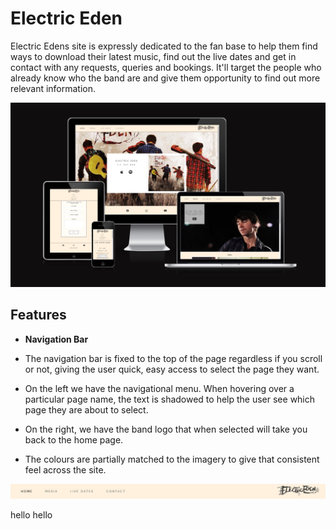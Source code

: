# Electric Eden
Electric Edens site is expressly dedicated to the fan base to help them find ways to download their latest music, find out the live dates and get in contact with any requests, queries and bookings. It'll target the people who already know who the band are and give them opportunity to find out more relevant information. 


![responsive mockup](https://github.com/pjrclarke/electricedenPP1/blob/main/assets/images/electric_eden_readme1.jpg)

## Features


-  __Navigation Bar__
 
 
- The navigation bar is fixed to the top of the page regardless if you scroll or not, giving the user quick, easy access to select the page they want. 
- On the left we have the navigational menu. When hovering over a particular page name, the text is shadowed to help the user see which page they are about to select. 
- On the right, we have the band logo that when selected will take you back to the home page. 
- The colours are partially matched to the imagery to give that consistent feel across the site. 

![navigation bar](https://github.com/pjrclarke/electricedenPP1/blob/main/assets/images/electric_eden_readme_nav.jpg)


hello hello
